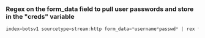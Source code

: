 
### Regex on the form_data field to pull user passwords and store in the "creds" variable

```JavaScript
index=botsv1 sourcetype=stream:http form_data=*username*passwd* | rex field=form_data "passwd=(?<creds>\w+)"  | table creds
```
